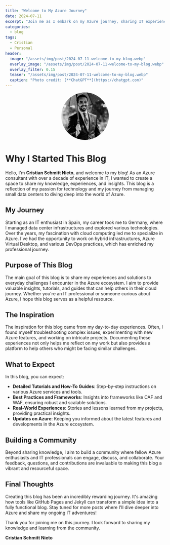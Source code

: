 ```yaml
---
title: "Welcome to My Azure Journey"
date: 2024-07-11
excerpt: "Join me as I embark on my Azure journey, sharing IT experience, insights, and practical solutions to everyday challenges in the cloud ecosystem. From managing data centers to diving deep into Azure, this blog is a reflection of my passion for technology and a resource for fellow Azure enthusiasts."
categories: 
  - blog
tags: 
  - Cristian
  - Personal
header:
  image: "/assets/img/post/2024-07-11-welcome-to-my-blog.webp"
  overlay_image: "/assets/img/post/2024-07-11-welcome-to-my-blog.webp"
  overlay_filter: 0.15  
  teaser: "/assets/img/post/2024-07-11-welcome-to-my-blog.webp"
  caption: "Photo credit: [**ChatGPT**](https://chatgpt.com)"
---
```


<div style="text-align: center;">
  <img src="/assets/img/avatar-csn.jpeg" alt="Cristian Schmitt Nieto" style="width: 150px; height: 150px; border-radius: 50%;"/>
</div>

# Why I Started This Blog

Hello, I'm **Cristian Schmitt Nieto**, and welcome to my blog! As an Azure consultant with over a decade of experience in IT, I wanted to create a space to share my knowledge, experiences, and insights. This blog is a reflection of my passion for technology and my journey from managing small data centers to diving deep into the world of Azure.

## My Journey

Starting as an IT enthusiast in Spain, my career took me to Germany, where I managed data center infrastructures and explored various technologies. Over the years, my fascination with cloud computing led me to specialize in Azure. I've had the opportunity to work on hybrid infrastructures, Azure Virtual Desktop, and various DevOps practices, which has enriched my professional journey.

## Purpose of This Blog

The main goal of this blog is to share my experiences and solutions to everyday challenges I encounter in the Azure ecosystem. I aim to provide valuable insights, tutorials, and guides that can help others in their cloud journey. Whether you're an IT professional or someone curious about Azure, I hope this blog serves as a helpful resource.

## The Inspiration

The inspiration for this blog came from my day-to-day experiences. Often, I found myself troubleshooting complex issues, experimenting with new Azure features, and working on intricate projects. Documenting these experiences not only helps me reflect on my work but also provides a platform to help others who might be facing similar challenges.

## What to Expect

In this blog, you can expect:
- **Detailed Tutorials and How-To Guides**: Step-by-step instructions on various Azure services and tools.
- **Best Practices and Frameworks**: Insights into frameworks like CAF and WAF, ensuring robust and scalable solutions.
- **Real-World Experiences**: Stories and lessons learned from my projects, providing practical insights.
- **Updates on Azure**: Keeping you informed about the latest features and developments in the Azure ecosystem.

## Building a Community

Beyond sharing knowledge, I aim to build a community where fellow Azure enthusiasts and IT professionals can engage, discuss, and collaborate. Your feedback, questions, and contributions are invaluable to making this blog a vibrant and resourceful space.

## Final Thoughts

Creating this blog has been an incredibly rewarding journey. It's amazing how tools like GitHub Pages and Jekyll can transform a simple idea into a fully functional blog. Stay tuned for more posts where I'll dive deeper into Azure and share my ongoing IT adventures!

Thank you for joining me on this journey. I look forward to sharing my knowledge and learning from the community.

**Cristian Schmitt Nieto**

